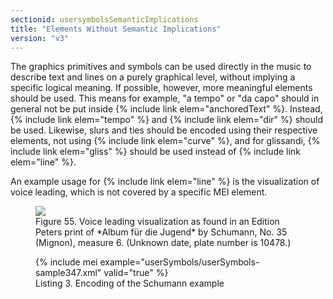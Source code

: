 ```yaml
---
sectionid: usersymbolsSemanticImplications
title: "Elements Without Semantic Implications"
version: "v3"
---
```


The graphics primitives and symbols can be used directly in the music to describe
text and
lines on a purely graphical level, without implying a specific logical meaning. If
possible,
however, more meaningful elements should be used. This means for example, "a tempo"
or "da
capo" should in general not be put inside {% include link elem="anchoredText" %}. Instead, {% include link elem="tempo" %} and {% include link elem="dir" %} should be used. Likewise, slurs and
ties should be encoded using their respective elements, not using {% include link elem="curve" %}, and for glissandi, {% include link elem="gliss" %} should be used instead of {% include link elem="line" %}.

An example usage for {% include link elem="line" %} is the visualization of voice leading,
which is not covered by a specific MEI element.

<figure class="figure"><img src="{{ site.baseurl }}/Images/modules/usersymbols/mignon.png" class="img-responsive"><figcaption class="figure-caption">Figure 55. Voice leading visualization as found in an Edition Peters print of *Album für
      die Jugend* by Schumann, No. 35 (Mignon), measure 6. (Unknown date, plate number
      is 10478.)
   </figcaption>
</figure>
<figure class="figure">{% include mei example="userSymbols/userSymbols-sample347.xml" valid="true" %}
   
   <figcaption class="figure-caption">Listing 3. Encoding of the Schumann example</figcaption>
</figure>